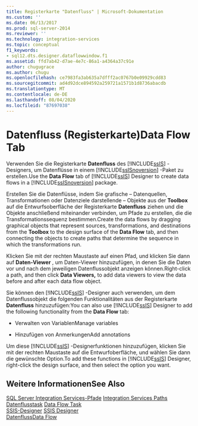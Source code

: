 ```yaml
---
title: Registerkarte "Datenfluss" | Microsoft-Dokumentation
ms.custom: ''
ms.date: 06/13/2017
ms.prod: sql-server-2014
ms.reviewer: ''
ms.technology: integration-services
ms.topic: conceptual
f1_keywords:
- sql12.dts.designer.dataflowwindow.f1
ms.assetid: ffd7ab42-d7ae-4e7c-86a1-a4364a37c91e
author: chugugrace
ms.author: chugu
ms.openlocfilehash: ce7983fa3ab635a7dfff2ac0767b0e09929cdd83
ms.sourcegitcommit: ad4d92dce894592a259721a1571b1d8736abacdb
ms.translationtype: MT
ms.contentlocale: de-DE
ms.lasthandoff: 08/04/2020
ms.locfileid: "87697038"
---
```

# <a name="data-flow-tab"></a><span data-ttu-id="2d1ba-102">Datenfluss (Registerkarte)</span><span class="sxs-lookup"><span data-stu-id="2d1ba-102">Data Flow Tab</span></span>
  <span data-ttu-id="2d1ba-103">Verwenden Sie die Registerkarte **Datenfluss** des [!INCLUDE[ssIS](../includes/ssis-md.md)] -Designers, um Datenflüsse in einem [!INCLUDE[ssISnoversion](../includes/ssisnoversion-md.md)] -Paket zu erstellen.</span><span class="sxs-lookup"><span data-stu-id="2d1ba-103">Use the **Data Flow** tab of [!INCLUDE[ssIS](../includes/ssis-md.md)] Designer to create data flows in a [!INCLUDE[ssISnoversion](../includes/ssisnoversion-md.md)] package.</span></span>  
  
 <span data-ttu-id="2d1ba-104">Erstellen Sie die Datenflüsse, indem Sie grafische – Datenquellen, Transformationen oder Datenziele darstellende – Objekte aus der **Toolbox** auf die Entwurfsoberfläche der Registerkarte **Datenfluss** ziehen und die Objekte anschließend miteinander verbinden, um Pfade zu erstellen, die die Transformationssequenz bestimmen.</span><span class="sxs-lookup"><span data-stu-id="2d1ba-104">Create the data flows by dragging graphical objects that represent sources, transformations, and destinations from the **Toolbox** to the design surface of the **Data Flow** tab, and then connecting the objects to create paths that determine the sequence in which the transformations run.</span></span>  
  
 <span data-ttu-id="2d1ba-105">Klicken Sie mit der rechten Maustaste auf einen Pfad, und klicken Sie dann auf **Daten-Viewer** , um Daten-Viewer hinzuzufügen, in denen Sie die Daten vor und nach dem jeweiligen Datenflussobjekt anzeigen können.</span><span class="sxs-lookup"><span data-stu-id="2d1ba-105">Right-click a path, and then click **Data Viewers,** to add data viewers to view the data before and after each data flow object.</span></span>  
  
 <span data-ttu-id="2d1ba-106">Sie können den [!INCLUDE[ssIS](../includes/ssis-md.md)] -Designer auch verwenden, um dem Datenflussobjekt die folgenden Funktionalitäten aus der Registerkarte **Datenfluss** hinzuzufügen:</span><span class="sxs-lookup"><span data-stu-id="2d1ba-106">You can also use [!INCLUDE[ssIS](../includes/ssis-md.md)] Designer to add the following functionality from the **Data Flow** tab:</span></span>  
  
-   <span data-ttu-id="2d1ba-107">Verwalten von Variablen</span><span class="sxs-lookup"><span data-stu-id="2d1ba-107">Manage variables</span></span>  
  
-   <span data-ttu-id="2d1ba-108">Hinzufügen von Anmerkungen</span><span class="sxs-lookup"><span data-stu-id="2d1ba-108">Add annotations</span></span>  
  
 <span data-ttu-id="2d1ba-109">Um diese [!INCLUDE[ssIS](../includes/ssis-md.md)] -Designerfunktionen hinzuzufügen, klicken Sie mit der rechten Maustaste auf die Entwurfoberfläche, und wählen Sie dann die gewünschte Option.</span><span class="sxs-lookup"><span data-stu-id="2d1ba-109">To add these functions in [!INCLUDE[ssIS](../includes/ssis-md.md)] Designer, right-click the design surface, and then select the option you want.</span></span>  
  
## <a name="see-also"></a><span data-ttu-id="2d1ba-110">Weitere Informationen</span><span class="sxs-lookup"><span data-stu-id="2d1ba-110">See Also</span></span>  
 <span data-ttu-id="2d1ba-111">[SQL Server Integration Services-Pfade](data-flow/integration-services-paths.md) </span><span class="sxs-lookup"><span data-stu-id="2d1ba-111">[Integration Services Paths](data-flow/integration-services-paths.md) </span></span>  
 <span data-ttu-id="2d1ba-112">[Datenflusstask](control-flow/data-flow-task.md) </span><span class="sxs-lookup"><span data-stu-id="2d1ba-112">[Data Flow Task](control-flow/data-flow-task.md) </span></span>  
 <span data-ttu-id="2d1ba-113">[SSIS-Designer](ssis-designer.md) </span><span class="sxs-lookup"><span data-stu-id="2d1ba-113">[SSIS Designer](ssis-designer.md) </span></span>  
 [<span data-ttu-id="2d1ba-114">Datenfluss</span><span class="sxs-lookup"><span data-stu-id="2d1ba-114">Data Flow</span></span>](data-flow/data-flow.md)  
  
  

